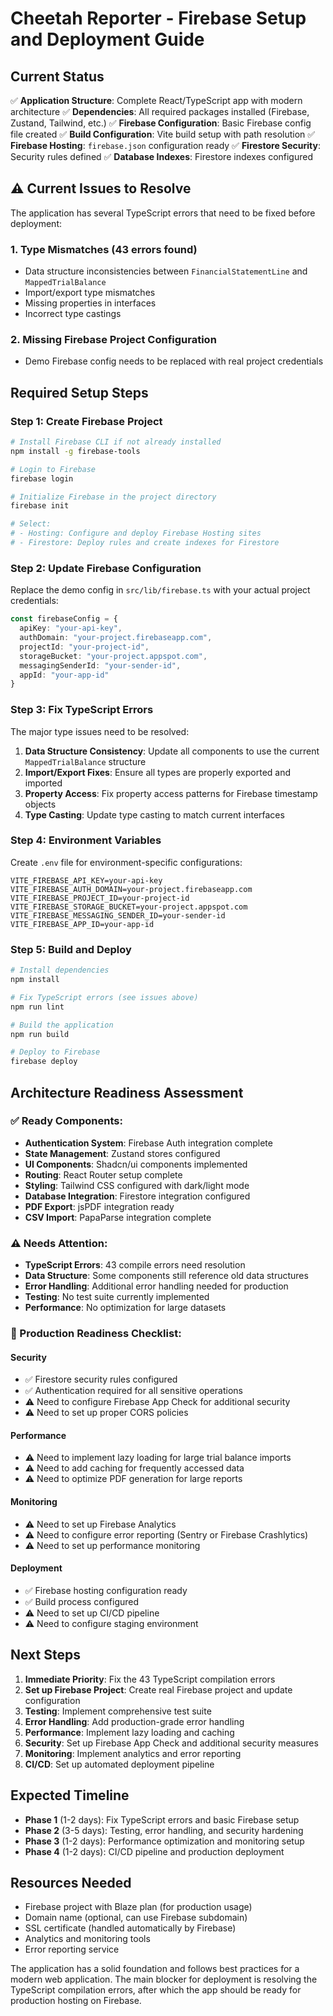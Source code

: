 # Cheetah Reporter - Firebase Setup and Deployment Guide

## Current Status

✅ **Application Structure**: Complete React/TypeScript app with modern architecture
✅ **Dependencies**: All required packages installed (Firebase, Zustand, Tailwind, etc.)
✅ **Firebase Configuration**: Basic Firebase config file created
✅ **Build Configuration**: Vite build setup with path resolution
✅ **Firebase Hosting**: `firebase.json` configuration ready
✅ **Firestore Security**: Security rules defined
✅ **Database Indexes**: Firestore indexes configured

## ⚠️ Current Issues to Resolve

The application has several TypeScript errors that need to be fixed before deployment:

### 1. Type Mismatches (43 errors found)
- Data structure inconsistencies between `FinancialStatementLine` and `MappedTrialBalance`
- Import/export type mismatches
- Missing properties in interfaces
- Incorrect type castings

### 2. Missing Firebase Project Configuration
- Demo Firebase config needs to be replaced with real project credentials

## Required Setup Steps

### Step 1: Create Firebase Project
```bash
# Install Firebase CLI if not already installed
npm install -g firebase-tools

# Login to Firebase
firebase login

# Initialize Firebase in the project directory
firebase init

# Select:
# - Hosting: Configure and deploy Firebase Hosting sites
# - Firestore: Deploy rules and create indexes for Firestore
```

### Step 2: Update Firebase Configuration
Replace the demo config in `src/lib/firebase.ts` with your actual project credentials:

```typescript
const firebaseConfig = {
  apiKey: "your-api-key",
  authDomain: "your-project.firebaseapp.com", 
  projectId: "your-project-id",
  storageBucket: "your-project.appspot.com",
  messagingSenderId: "your-sender-id",
  appId: "your-app-id"
}
```

### Step 3: Fix TypeScript Errors
The major type issues need to be resolved:

1. **Data Structure Consistency**: Update all components to use the current `MappedTrialBalance` structure
2. **Import/Export Fixes**: Ensure all types are properly exported and imported
3. **Property Access**: Fix property access patterns for Firebase timestamp objects
4. **Type Casting**: Update type casting to match current interfaces

### Step 4: Environment Variables
Create `.env` file for environment-specific configurations:
```
VITE_FIREBASE_API_KEY=your-api-key
VITE_FIREBASE_AUTH_DOMAIN=your-project.firebaseapp.com
VITE_FIREBASE_PROJECT_ID=your-project-id
VITE_FIREBASE_STORAGE_BUCKET=your-project.appspot.com
VITE_FIREBASE_MESSAGING_SENDER_ID=your-sender-id
VITE_FIREBASE_APP_ID=your-app-id
```

### Step 5: Build and Deploy
```bash
# Install dependencies
npm install

# Fix TypeScript errors (see issues above)
npm run lint

# Build the application
npm run build

# Deploy to Firebase
firebase deploy
```

## Architecture Readiness Assessment

### ✅ Ready Components:
- **Authentication System**: Firebase Auth integration complete
- **State Management**: Zustand stores configured
- **UI Components**: Shadcn/ui components implemented
- **Routing**: React Router setup complete
- **Styling**: Tailwind CSS configured with dark/light mode
- **Database Integration**: Firestore integration configured
- **PDF Export**: jsPDF integration ready
- **CSV Import**: PapaParse integration complete

### ⚠️ Needs Attention:
- **TypeScript Errors**: 43 compile errors need resolution
- **Data Structure**: Some components still reference old data structures
- **Error Handling**: Additional error handling needed for production
- **Testing**: No test suite currently implemented
- **Performance**: No optimization for large datasets

### 🔧 Production Readiness Checklist:

#### Security
- ✅ Firestore security rules configured
- ✅ Authentication required for all sensitive operations
- ⚠️ Need to configure Firebase App Check for additional security
- ⚠️ Need to set up proper CORS policies

#### Performance  
- ⚠️ Need to implement lazy loading for large trial balance imports
- ⚠️ Need to add caching for frequently accessed data
- ⚠️ Need to optimize PDF generation for large reports

#### Monitoring
- ⚠️ Need to set up Firebase Analytics
- ⚠️ Need to configure error reporting (Sentry or Firebase Crashlytics)
- ⚠️ Need to set up performance monitoring

#### Deployment
- ✅ Firebase hosting configuration ready
- ✅ Build process configured
- ⚠️ Need to set up CI/CD pipeline
- ⚠️ Need to configure staging environment

## Next Steps

1. **Immediate Priority**: Fix the 43 TypeScript compilation errors
2. **Set up Firebase Project**: Create real Firebase project and update configuration
3. **Testing**: Implement comprehensive test suite
4. **Error Handling**: Add production-grade error handling
5. **Performance**: Implement lazy loading and caching
6. **Security**: Set up Firebase App Check and additional security measures
7. **Monitoring**: Implement analytics and error reporting
8. **CI/CD**: Set up automated deployment pipeline

## Expected Timeline

- **Phase 1** (1-2 days): Fix TypeScript errors and basic Firebase setup
- **Phase 2** (3-5 days): Testing, error handling, and security hardening  
- **Phase 3** (1-2 days): Performance optimization and monitoring setup
- **Phase 4** (1-2 days): CI/CD pipeline and production deployment

## Resources Needed

- Firebase project with Blaze plan (for production usage)
- Domain name (optional, can use Firebase subdomain)
- SSL certificate (handled automatically by Firebase)
- Analytics and monitoring tools
- Error reporting service

The application has a solid foundation and follows best practices for a modern web application. The main blocker for deployment is resolving the TypeScript compilation errors, after which the app should be ready for production hosting on Firebase.
